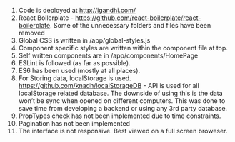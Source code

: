 1. Code is deployed at http://igandhi.com/
2. React Boilerplate - https://github.com/react-boilerplate/react-boilerplate. Some of the unnecessary folders and files have been removed
3. Global CSS is written in /app/global-styles.js
4. Component specific styles are written within the component file at top.
5. Self written components are in /app/components/HomePage
6. ESLint is followed (as far as possible).
7. ES6 has been used (mostly at all places).
8. For Storing data, localStorage is used. https://github.com/knadh/localStorageDB - API is used for all localStorage related database. The downside of using this is the data won’t be sync when opened on different computers. This was done to save time from developing a backend or using any 3rd party database.
9. PropTypes check has not been implemented due to time constraints.
10. Pagination has not been implemented
11. The interface is not responsive. Best viewed on a full screen broweser.
